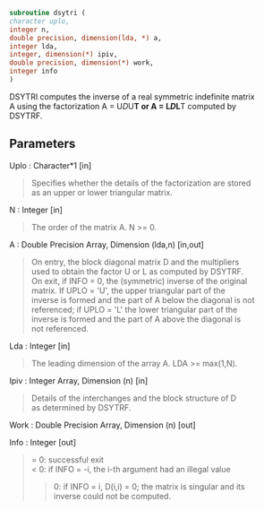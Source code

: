 ```fortran  
subroutine dsytri (  
character uplo,  
integer n,  
double precision, dimension(lda, *) a,  
integer lda,  
integer, dimension(*) ipiv,  
double precision, dimension(*) work,  
integer info  
)  
```  
  
DSYTRI computes the inverse of a real symmetric indefinite matrix  
A using the factorization A = U*D*U**T or A = L*D*L**T computed by  
DSYTRF.  
  
## Parameters  
Uplo : Character*1 [in]  
> Specifies whether the details of the factorization are stored  
> as an upper or lower triangular matrix.  
  
N : Integer [in]  
> The order of the matrix A.  N >= 0.  
  
A : Double Precision Array, Dimension (lda,n) [in,out]  
> On entry, the block diagonal matrix D and the multipliers  
> used to obtain the factor U or L as computed by DSYTRF.  
> On exit, if INFO = 0, the (symmetric) inverse of the original  
> matrix.  If UPLO = 'U', the upper triangular part of the  
> inverse is formed and the part of A below the diagonal is not  
> referenced; if UPLO = 'L' the lower triangular part of the  
> inverse is formed and the part of A above the diagonal is  
> not referenced.  
  
Lda : Integer [in]  
> The leading dimension of the array A.  LDA >= max(1,N).  
  
Ipiv : Integer Array, Dimension (n) [in]  
> Details of the interchanges and the block structure of D  
> as determined by DSYTRF.  
  
Work : Double Precision Array, Dimension (n) [out]  
  
Info : Integer [out]  
> = 0: successful exit  
> < 0: if INFO = -i, the i-th argument had an illegal value  
> > 0: if INFO = i, D(i,i) = 0; the matrix is singular and its  
> inverse could not be computed.  
  
